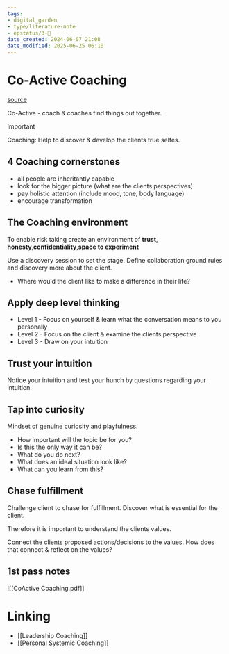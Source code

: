```yaml
---
tags: 
- digital_garden
- type/literature-note
- epstatus/3-🌳
date_created: 2024-06-07 21:08
date_modified: 2025-06-25 06:10
---
```

# Co-Active Coaching

[source](https://www.blinkist.com/en/nc/browse/books/co-active-coaching-en?r=1&st=Co-a)

Co-Active - coach & coaches find things out together.

> [!important] 
> Coaching: Help to discover & develop the clients true selfes.

## 4 Coaching cornerstones

+ all people are inheritantly capable
+ look for the bigger picture (what are the clients perspectives)
+ pay holistic attention (include mood, tone, body language)
+ encourage transformation

## The Coaching environment

To enable risk taking create an environment of **trust**, **honesty**,**confidentiality**,**space to experiment**

Use a discovery session to set the stage. Define collaboration ground rules and discovery more about the client.

+ Where would the client like to make a difference in their life?

## Apply deep level thinking

+ Level 1 - Focus on yourself & learn what the conversation means to you personally
+ Level 2 - Focus on the client & examine the clients perspective
+ Level 3 - Draw on your intuition

## Trust your intuition

Notice your intuition and test your hunch by questions regarding your intuition.

## Tap into curiosity

Mindset of genuine curiosity and playfulness.

+ How important will the topic be for you?
+ Is this the only way it can be?
+ What do you do next?
+ What does an ideal situation look like?
+ What can you learn from this?

## Chase fulfillment

Challenge client to chase for fulfillment. 
Discover what is essential for the client.

Therefore it is important to understand the clients values.

Connect the clients proposed actions/decisions to the values. How does that connect & reflect on the values?

## 1st pass notes

![[CoActive Coaching.pdf]]

# Linking

+ [[Leadership Coaching]]
+ [[Personal Systemic Coaching]]